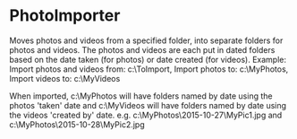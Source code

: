 # PhotoImporter
Moves photos and videos from a specified folder, into separate folders for photos and videos. The photos and videos are each put in dated folders based on the date taken (for photos) or date created (for videos).
Example:
Import photos and videos from: c:\ToImport, Import photos to: c:\MyPhotos, Import videos to: c:\MyVideos

When imported, c:\MyPhotos will have folders named by date using the photos 'taken' date and c:\MyVideos will have folders named by date using the videos 'created by' date. e.g. c:\MyPhotos\2015-10-27\MyPic1.jpg and c:\MyPhotos\2015-10-28\MyPic2.jpg

